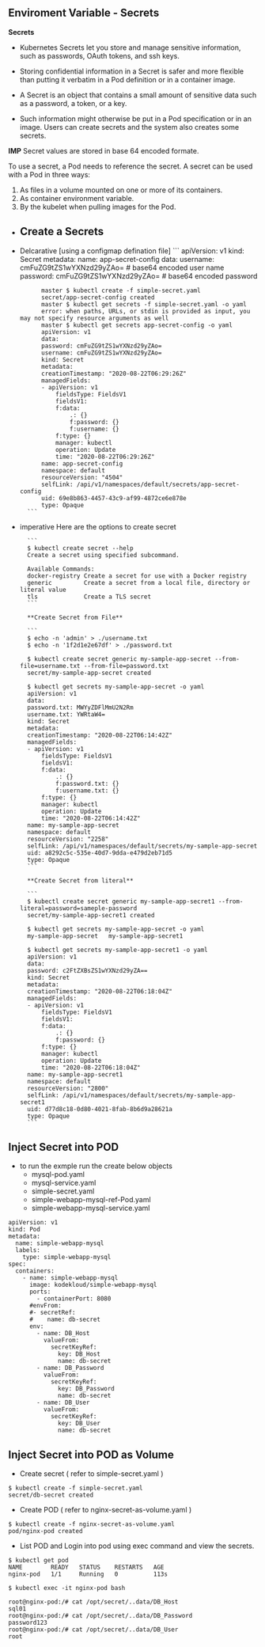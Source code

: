 ## Enviroment Variable - Secrets ##

**Secrets**

- Kubernetes Secrets let you store and manage sensitive information, such as passwords, OAuth tokens, and ssh keys. 
- Storing confidential information in a Secret is safer and more flexible than putting it verbatim in a Pod definition or in a container image.

- A Secret is an object that contains a small amount of sensitive data such as a password, a token, or a key. 
- Such information might otherwise be put in a Pod specification or in an image. Users can create secrets and the system also creates some secrets.

**IMP**
Secret values are stored in base 64 encoded formate. 

To use a secret, a Pod needs to reference the secret. A secret can be used with a Pod in three ways:

1. As files in a volume mounted on one or more of its containers.
2. As container environment variable.
3. By the kubelet when pulling images for the Pod.


- ## Create a Secrets ## 

- Delcarative [using a configmap defination file]
        ``` 
            apiVersion: v1
            kind: Secret
            metadata:
            name: app-secret-config
            data:
            username: cmFuZG9tZS1wYXNzd29yZAo= # base64 encoded user name 
            password: cmFuZG9tZS1wYXNzd29yZAo= # base64 encoded password

            master $ kubectl create -f simple-secret.yaml
            secret/app-secret-config created
            master $ kubectl get secrets -f simple-secret.yaml -o yaml
            error: when paths, URLs, or stdin is provided as input, you may not specify resource arguments as well
            master $ kubectl get secrets app-secret-config -o yaml
            apiVersion: v1
            data:
            password: cmFuZG9tZS1wYXNzd29yZAo=
            username: cmFuZG9tZS1wYXNzd29yZAo=
            kind: Secret
            metadata:
            creationTimestamp: "2020-08-22T06:29:26Z"
            managedFields:
            - apiVersion: v1
                fieldsType: FieldsV1
                fieldsV1:
                f:data:
                    .: {}
                    f:password: {}
                    f:username: {}
                f:type: {}
                manager: kubectl
                operation: Update
                time: "2020-08-22T06:29:26Z"
            name: app-secret-config
            namespace: default
            resourceVersion: "4504"
            selfLink: /api/v1/namespaces/default/secrets/app-secret-config
            uid: 69e8b863-4457-43c9-af99-4872ce6e878e
            type: Opaque
        ```   

- imperative 
Here are the options to create secret

        ```
        $ kubectl create secret --help
        Create a secret using specified subcommand.

        Available Commands:
        docker-registry Create a secret for use with a Docker registry
        generic         Create a secret from a local file, directory or literal value
        tls             Create a TLS secret
        ```

        **Create Secret from File**

        ```
        $ echo -n 'admin' > ./username.txt
        $ echo -n '1f2d1e2e67df' > ./password.txt

        $ kubectl create secret generic my-sample-app-secret --from-file=username.txt --from-file=password.txt
        secret/my-sample-app-secret created

        $ kubectl get secrets my-sample-app-secret -o yaml
        apiVersion: v1
        data:
        password.txt: MWYyZDFlMmU2N2Rm
        username.txt: YWRtaW4=
        kind: Secret
        metadata:
        creationTimestamp: "2020-08-22T06:14:42Z"
        managedFields:
        - apiVersion: v1
            fieldsType: FieldsV1
            fieldsV1:
            f:data:
                .: {}
                f:password.txt: {}
                f:username.txt: {}
            f:type: {}
            manager: kubectl
            operation: Update
            time: "2020-08-22T06:14:42Z"
        name: my-sample-app-secret
        namespace: default
        resourceVersion: "2258"
        selfLink: /api/v1/namespaces/default/secrets/my-sample-app-secret
        uid: a8292c5c-535e-40d7-9dda-e479d2eb71d5
        type: Opaque
        ```

        **Create Secret from literal**

        ```
        $ kubectl create secret generic my-sample-app-secret1 --from-literal=password=sameple-password
        secret/my-sample-app-secret1 created
        
        $ kubectl get secrets my-sample-app-secret -o yaml
        my-sample-app-secret   my-sample-app-secret1
        
        $ kubectl get secrets my-sample-app-secret1 -o yaml
        apiVersion: v1
        data:
        password: c2FtZXBsZS1wYXNzd29yZA==
        kind: Secret
        metadata:
        creationTimestamp: "2020-08-22T06:18:04Z"
        managedFields:
        - apiVersion: v1
            fieldsType: FieldsV1
            fieldsV1:
            f:data:
                .: {}
                f:password: {}
            f:type: {}
            manager: kubectl
            operation: Update
            time: "2020-08-22T06:18:04Z"
        name: my-sample-app-secret1
        namespace: default
        resourceVersion: "2800"
        selfLink: /api/v1/namespaces/default/secrets/my-sample-app-secret1
        uid: d77d8c18-0d80-4021-8fab-8b6d9a28621a
        type: Opaque
        ```

## Inject Secret into POD ##

- to run the exmple run the create below objects 
    - mysql-pod.yaml
    - mysql-service.yaml
    - simple-secret.yaml
    - simple-webapp-mysql-ref-Pod.yaml
    - simple-webapp-mysql-service.yaml

```
apiVersion: v1
kind: Pod
metadata:
  name: simple-webapp-mysql
  labels:
    type: simple-webapp-mysql
spec:
  containers:
    - name: simple-webapp-mysql
      image: kodekloud/simple-webapp-mysql
      ports:
        - containerPort: 8080
      #envFrom:
      #- secretRef:
      #    name: db-secret
      env:
        - name: DB_Host
          valueFrom:
            secretKeyRef:
              key: DB_Host
              name: db-secret
        - name: DB_Password
          valueFrom:
            secretKeyRef:
              key: DB_Password
              name: db-secret
        - name: DB_User
          valueFrom:
            secretKeyRef:
              key: DB_User
              name: db-secret

```


## Inject Secret into POD as Volume ##

- Create secret ( refer to simple-secret.yaml )
```
$ kubectl create -f simple-secret.yaml
secret/db-secret created

```
- Create POD ( refer to nginx-secret-as-volume.yaml )
```
$ kubectl create -f nginx-secret-as-volume.yaml
pod/nginx-pod created
```

- List POD and Login into pod using exec command and view the secrets. 
```
$ kubectl get pod
NAME        READY   STATUS    RESTARTS   AGE
nginx-pod   1/1     Running   0          113s

$ kubectl exec -it nginx-pod bash

root@nginx-pod:/# cat /opt/secret/..data/DB_Host
sql01
root@nginx-pod:/# cat /opt/secret/..data/DB_Password
password123
root@nginx-pod:/# cat /opt/secret/..data/DB_User
root
```